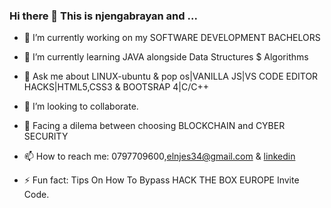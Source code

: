 ### Hi there 👋 This is njengabrayan and ...

- 🔭 I’m currently working on my SOFTWARE DEVELOPMENT BACHELORS
- 🌱 I’m currently learning JAVA alongside Data Structures $ Algorithms
- 💬 Ask me about LINUX-ubuntu & pop os|VANILLA JS|VS CODE EDITOR HACKS|HTML5,CSS3 & BOOTSRAP 4|C/C++
- 👯 I’m looking to collaborate. 
- 🤔 Facing a dilema between choosing BLOCKCHAIN and CYBER SECURITY

- 📫 How to reach me: 0797709600,elnjes34@gmail.com & [linkedin](https://www.linkedin.com/in/njenga-juma-20092018a)

- ⚡ Fun fact: Tips On How To Bypass HACK THE BOX EUROPE Invite Code.
